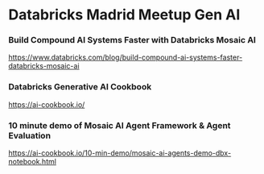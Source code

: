 # Databricks Madrid Meetup Gen AI

### Build Compound AI Systems Faster with Databricks Mosaic AI
https://www.databricks.com/blog/build-compound-ai-systems-faster-databricks-mosaic-ai

### Databricks Generative AI Cookbook
https://ai-cookbook.io/

### 10 minute demo of Mosaic AI Agent Framework & Agent Evaluation
https://ai-cookbook.io/10-min-demo/mosaic-ai-agents-demo-dbx-notebook.html


